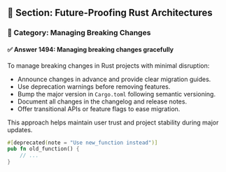 ## 📘 Section: Future-Proofing Rust Architectures  
### 🔹 Category: Managing Breaking Changes  
#### ✅ Answer 1494: Managing breaking changes gracefully

To manage breaking changes in Rust projects with minimal disruption:

- Announce changes in advance and provide clear migration guides.
- Use deprecation warnings before removing features.
- Bump the major version in `Cargo.toml` following semantic versioning.
- Document all changes in the changelog and release notes.
- Offer transitional APIs or feature flags to ease migration.

This approach helps maintain user trust and project stability during major updates.

```rust
#[deprecated(note = "Use new_function instead")]
pub fn old_function() {
    // ...
}
```
